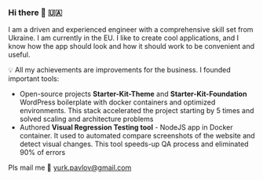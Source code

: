 ### Hi there 👋 🇺🇦

I am a driven and experienced engineer with a comprehensive skill set from Ukraine. I am currently in the EU. I like to create cool applications, and I know how the app should look and how it should work to be convenient and useful.

💡 All my achievements are improvements for the business. I founded important tools: 
- Open-source projects **Starter-Kit-Theme** and **Starter-Kit-Foundation** WordPress boilerplate with docker containers and optimized environments. This stack accelerated the project starting by 5 times and solved scaling and architecture problems
- Authored **Visual Regression Testing tool** - NodeJS app in Docker container. It used to automated compare screenshots of the website and detect visual changes. This tool speeds-up QA process and eliminated 90% of errors

Pls mail me 📧 yurk.pavlov@gmail.com
